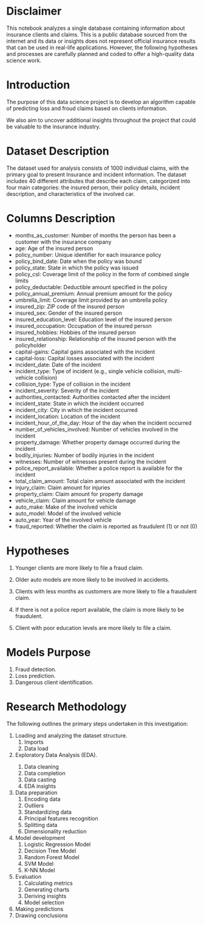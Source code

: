 <h1>Disclaimer</h1>
<p>
This notebook analyzes a single database containing information about insurance clients and claims. This is a public database sourced from the internet and its data or insights does not represent official insurance results that can be used in real-life applications. However, the following hypotheses and processes are carefully planned and coded to offer a high-quality data science work.
</p>

<h1>Introduction</h1>
<p>The purpose of this data science project is to develop an algorithm capable of predicting loss and froud claims based on clients information.</p>
<p>We also aim to uncover additional insights throughout the project that could be valuable to the insurance industry.</p>

<h1>Dataset Description</h1>
<p>The dataset used for analysis consists of 1000 individual claims, with the primary goal to present Insurance and incident information. The dataset includes 40 different attributes that describe each claim, categorized into four main categories: the insured person, their policy details, incident description, and characteristics of the involved car.</p>

<h1>Columns Description</h1>

* months_as_customer: Number of months the person has been a customer with the insurance company
* age: Age of the insured person
* policy_number: Unique identifier for each insurance policy
* policy_bind_date: Date when the policy was bound
* policy_state: State in which the policy was issued
* policy_csl: Coverage limit of the policy in the form of combined single limits
* policy_deductable: Deductible amount specified in the policy
* policy_annual_premium: Annual premium amount for the policy
* umbrella_limit: Coverage limit provided by an umbrella policy
* insured_zip: ZIP code of the insured person
* insured_sex: Gender of the insured person
* insured_education_level: Education level of the insured person
* insured_occupation: Occupation of the insured person
* insured_hobbies: Hobbies of the insured person
* insured_relationship: Relationship of the insured person with the policyholder
* capital-gains: Capital gains associated with the incident
* capital-loss: Capital losses associated with the incident
* incident_date: Date of the incident
* incident_type: Type of incident (e.g., single vehicle collision, multi-vehicle collision)
* collision_type: Type of collision in the incident
* incident_severity: Severity of the incident
* authorities_contacted: Authorities contacted after the incident
* incident_state: State in which the incident occurred
* incident_city: City in which the incident occurred
* incident_location: Location of the incident
* incident_hour_of_the_day: Hour of the day when the incident occurred
* number_of_vehicles_involved: Number of vehicles involved in the incident
* property_damage: Whether property damage occurred during the incident
* bodily_injuries: Number of bodily injuries in the incident
* witnesses: Number of witnesses present during the incident
* police_report_available: Whether a police report is available for the incident
* total_claim_amount: Total claim amount associated with the incident
* injury_claim: Claim amount for injuries
* property_claim: Claim amount for property damage
* vehicle_claim: Claim amount for vehicle damage
* auto_make: Make of the involved vehicle
* auto_model: Model of the involved vehicle
* auto_year: Year of the involved vehicle
* fraud_reported: Whether the claim is reported as fraudulent (1) or not (0)


<h1>Hypotheses</h1>
<ol>
    <li>
        <p>
            Younger clients are more likely to file a fraud claim.
        </p>
    </li>
    <li>
        <p>
            Older auto models are more likely to be involved in accidents.
        </p>
    </li>
    <li>
        <p>
            Clients with less months as customers are more likely to file a fraudulent claim.
        </p>
    </li>
    <li>
        <p>
            If there is not a police report available, the claim is more likely to be fraudulent.
        </p>
    </li>
    <li>
        <p>
            Client with poor education levels are more likely to file a claim.
        </p>
    </li>
</ol>

<h1>Models Purpose</h1>
<ol>
    <li>Fraud detection.</li>
    <li>Loss prediction.</li>
    <li>Dangerous client identification.</li>
</ol>

<h1>Research Methodology</h1>
<p>The following outlines the primary steps undertaken in this investigation:</p>
<ol>
    <li>Loading and analyzing the dataset structure.
        <ol>
            <li>Imports</li>
            <li>Data load</li>
        </ol>
    </li>
    <li>Exploratory Data Analysis (EDA).</li>
        <ol>
            <li>Data cleaning</li>
            <li>Data completion</li>
            <li>Data casting</li>
            <li>EDA insights</li>
        </ol>
    <li>Data preparation
        <ol>
            <li>Encoding data</li>
            <li>Outliers</li>
            <li>Standardizing data</li>
            <li>Principal features recognition</li>
            <li>Splitting data</li>
            <li>Dimensionality reduction</li>
        </ol>
    </li>
    <li>Model development
        <ol>
            <li>Logistic Regression Model
            <li>Decision Tree Model
            <li>Random Forest Model
            <li>SVM Model
            <li>K-NN Model
        </ol>
    </li>
    <li>Evaluation
        <ol>
            <li>Calculating metrics</li>
            <li>Generating charts</li>
            <li>Deriving insights</li>
            <li>Model selection
        </ol>
    </li>
    <li>Making predictions</li>
    <li>Drawing conclusions</li>
</ol>


<!-- * Outliers: Primero, identificamos y tratamos valores atípicos, ya que pueden afectar la calidad de los datos y el rendimiento del modelo.
* Estandarización: Normalizamos las características para que tengan una escala comparable, especialmente si el modelo es sensible a la escala (como SVM o regresión logística).
* Principal Features: Seleccionamos las características más relevantes antes de reducir la dimensionalidad.
* Splitting the data: Dividimos los datos en entrenamiento, validación y prueba. Hacerlo antes podría causar "data leakage" si la reducción de dimensionalidad se basa en información de todo el conjunto.
* Reducción de dimensionalidad: Aplicamos técnicas como PCA para disminuir la cantidad de variables sin perder información clave y mejorar la eficiencia del modelo.
* Model development: Entrenamos nuestro modelo con los datos preprocesados.
* Evaluation: Evaluamos su rendimiento con métricas adecuadas.
* Making predictions: Aplicamos el modelo para hacer predicciones en nuevos datos.
* Drawing conclusions: Interpretamos los resultados y extraemos insights para la toma de decisiones. -->



